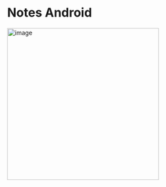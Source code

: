 # Notes Android
<img width="352" alt="image" src="https://user-images.githubusercontent.com/33063280/201535668-ab90049a-7336-4aff-a50a-46f62206a4b7.png">
